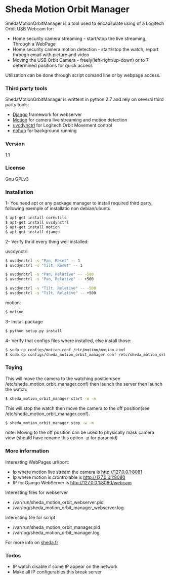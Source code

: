 # Sheda Motion Orbit Manager

ShedaMotionOrbitManager is a tool used to encapsulate using of a Logitech Orbit USB Webcam for:
-  Home security camera streaming - start/stop the live streaming, Through a WebPage
-  Home security camera motion detection - start/stop the watch, report through email with picture and video
-  Moving the USB Orbit Camera - freely(left-right/up-down) or to 7 determined positions for quick access

Utilization can be done through script comand line or by webpage access.

### Third party tools
ShedaMotionOrbitManager is writtent in python 2.7 and rely on several third party tools:
- [Django] framework for webserver
- [Motion] for camera live streaming and motion detection
- [uvcdynctrl] for Logitech Orbit Movement control
- [nohup] for background running

### Version
1.1

### License
Gnu GPLv3

### Installation

1- You need apt or any package manager to install required third party, following exemple of installatio non debian/ubuntu
```sh
$ apt-get install coreutils
$ apt-get install uvcdynctrl
$ apt-get install motion
$ apt-get install django
```

2- Verify thrid every thing well installed:

uvcdynctrl:
```sh
$ uvcdynctrl -s "Pan, Reset" -- 1
$ uvcdynctrl -s "Tilt, Reset" -- 1

$ uvcdynctrl -s "Pan, Relative" -- -500
$ uvcdynctrl -s "Pan, Relative" -- +500

$ uvcdynctrl -s "Tilt, Relative" -- -500
$ uvcdynctrl -s "Tilt, Relative" -- +500
```
motion:
```sh
$ motion
```

3- Install package
```sh
$ python setup.py install
```

4- Verify that configs files where installed, else install those:
```sh
$ sudo cp configs/motion.conf /etc/motion/motion.conf
$ sudo cp configs/sheda_motion_orbit_manager.conf /etc/sheda_motion_orbit_manager.conf
```

### Toying
This will move the camera to the watching position(see /etc/sheda_motion_orbit_manager.conf) then launch the server then launch the watch:
```sh
$ sheda_motion_orbit_manager start -w -m
```
This will stop the watch then move the camera to the off position(see /etc/sheda_motion_orbit_manager.conf).
```sh
$ sheda_motion_orbit_manager stop -w -m
```
note:  Moving to the off position can be used to physically mask camera view (should have rename this option -p for paranoid)

### More information
Interesting WebPages url/port:
- Ip where motion live stream the camera is http://127.0.0.1:8081
- Ip where motion is crontrolable is http://127.0.0.1:8080
- IP for Django WebServer is http://127.0.0.1:8090/webcam

Interesting files for webserver
- /var/run/sheda_motion_orbit_webserver.pid
- /var/log/sheda_motion_orbit_manager_webserver.log

Interesting file for script
- /var/run/sheda_motion_orbit_manager.pid
- /var/log/sheda_motion_orbit_manager.log

For more info on [sheda.fr]

### Todos

 - IP watch disable if some IP appear on the network
 - Make all IP configurables this break server

[Django]: https://www.djangoproject.com/
[Motion]:http://lavrsen.dk/foswiki/bin/view/Motion/WebHome
[uvcdynctrl]: https://packages.debian.org/sid/utils/uvcdynctrl
[nohup]: http://manpages.ubuntu.com/manpages/precise/man1/nohup.1.html
[sheda.fr]: http://www.sheda.fr
